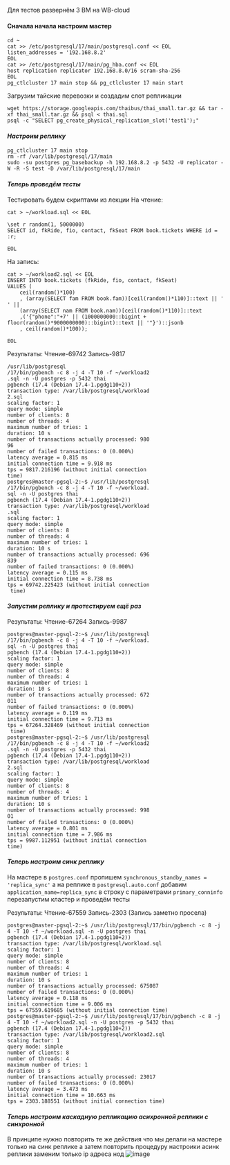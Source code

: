 Для тестов развернём 3 ВМ на WB-cloud

#### Сначала начала настроим мастер
```
cd ~
cat >> /etc/postgresql/17/main/postgresql.conf << EOL
listen_addresses = '192.168.8.2'
EOL
cat >> /etc/postgresql/17/main/pg_hba.conf << EOL
host replication replicator 192.168.8.0/16 scram-sha-256
EOL
pg_ctlcluster 17 main stop && pg_ctlcluster 17 main start
```
Загрузим тайские перевозки и создадим слот репликации
```
wget https://storage.googleapis.com/thaibus/thai_small.tar.gz && tar -xf thai_small.tar.gz && psql < thai.sql
psql -c "SELECT pg_create_physical_replication_slot('test1');"
```
#### *Настроим реплику*
```
pg_ctlcluster 17 main stop
rm -rf /var/lib/postgresql/17/main
sudo -su postgres pg_basebackup -h 192.168.8.2 -p 5432 -U replicator -W -R -S test -D /var/lib/postgresql/17/main
```

#### *Теперь проведём тесты*
Тестировать будем скриптами из лекции
На чтение:
```
cat > ~/workload.sql << EOL

\set r random(1, 5000000) 
SELECT id, fkRide, fio, contact, fkSeat FROM book.tickets WHERE id = :r;

EOL
```
На запись:
```
cat > ~/workload2.sql << EOL
INSERT INTO book.tickets (fkRide, fio, contact, fkSeat)
VALUES (
	ceil(random()*100)
	, (array(SELECT fam FROM book.fam))[ceil(random()*110)]::text || ' ' ||
    (array(SELECT nam FROM book.nam))[ceil(random()*110)]::text
    ,('{"phone":"+7' || (1000000000::bigint + floor(random()*9000000000)::bigint)::text || '"}')::jsonb
    , ceil(random()*100));

EOL
```

Результаты: Чтение-69742 Запись-9817 
```
/usr/lib/postgresql
/17/bin/pgbench -c 8 -j 4 -T 10 -f ~/workload2
.sql -n -U postgres -p 5432 thai
pgbench (17.4 (Debian 17.4-1.pgdg110+2))
transaction type: /var/lib/postgresql/workload
2.sql
scaling factor: 1
query mode: simple
number of clients: 8
number of threads: 4
maximum number of tries: 1
duration: 10 s
number of transactions actually processed: 980
96
number of failed transactions: 0 (0.000%)     
latency average = 0.815 ms
initial connection time = 9.918 ms
tps = 9817.216196 (without initial connection 
time)
postgres@master-pgsql-2:~$ /usr/lib/postgresql
/17/bin/pgbench -c 8 -j 4 -T 10 -f ~/workload.
sql -n -U postgres thai
pgbench (17.4 (Debian 17.4-1.pgdg110+2))
transaction type: /var/lib/postgresql/workload
.sql
scaling factor: 1
query mode: simple
number of clients: 8
number of threads: 4
maximum number of tries: 1
duration: 10 s
number of transactions actually processed: 696
839
number of failed transactions: 0 (0.000%)     
latency average = 0.115 ms
initial connection time = 8.738 ms
tps = 69742.225423 (without initial connection
 time)
```
#### *Запустим реплику и протестируем ещё раз* 
Результаты: Чтение-67264 Запись-9987 
```
postgres@master-pgsql-2:~$ /usr/lib/postgresql
/17/bin/pgbench -c 8 -j 4 -T 10 -f ~/workload.
sql -n -U postgres thai
pgbench (17.4 (Debian 17.4-1.pgdg110+2))
scaling factor: 1
query mode: simple
number of clients: 8
number of threads: 4
maximum number of tries: 1
duration: 10 s
number of transactions actually processed: 672
011
number of failed transactions: 0 (0.000%)     
latency average = 0.119 ms
initial connection time = 9.713 ms
tps = 67264.328469 (without initial connection
 time)
postgres@master-pgsql-2:~$ /usr/lib/postgresql
/17/bin/pgbench -c 8 -j 4 -T 10 -f ~/workload2
.sql -n -U postgres -p 5432 thai
pgbench (17.4 (Debian 17.4-1.pgdg110+2))      
transaction type: /var/lib/postgresql/workload
2.sql
scaling factor: 1
query mode: simple
number of clients: 8
number of threads: 4
maximum number of tries: 1
duration: 10 s
number of transactions actually processed: 998
01
number of failed transactions: 0 (0.000%)     
latency average = 0.801 ms
initial connection time = 7.986 ms
tps = 9987.112951 (without initial connection 
time)
```
#### *Теперь настроим синк реплику*
На мастере в `postgres.conf` пропишем `synchronous_standby_names = 'replica_sync'`
а на реплике в `postgresql.auto.conf` добавим `application_name=replica_sync` в строку с параметрами `primary_conninfo`
перезапустим кластер и проведём тесты

Результаты: Чтение-67559 Запись-2303 (Запись заметно просела)
```
postgres@master-pgsql-2:~$ /usr/lib/postgresql/17/bin/pgbench -c 8 -j 4 -T 10 -f ~/workload.sql -n -U postgres thai
pgbench (17.4 (Debian 17.4-1.pgdg110+2))
transaction type: /var/lib/postgresql/workload.sql
scaling factor: 1
query mode: simple
number of clients: 8
number of threads: 4
maximum number of tries: 1
duration: 10 s
number of transactions actually processed: 675087
number of failed transactions: 0 (0.000%)
latency average = 0.118 ms
initial connection time = 9.006 ms
tps = 67559.619685 (without initial connection time)
postgres@master-pgsql-2:~$ /usr/lib/postgresql/17/bin/pgbench -c 8 -j 4 -T 10 -f ~/workload2.sql -n -U postgres -p 5432 thai
pgbench (17.4 (Debian 17.4-1.pgdg110+2))
transaction type: /var/lib/postgresql/workload2.sql
scaling factor: 1
query mode: simple
number of clients: 8
number of threads: 4
maximum number of tries: 1
duration: 10 s
number of transactions actually processed: 23017
number of failed transactions: 0 (0.000%)
latency average = 3.473 ms
initial connection time = 10.663 ms
tps = 2303.188551 (without initial connection time)
```
#### *Теперь настроим каскадную репликацию асихронной реплики с синхронной*
В принципе нужно повторить те же действия что мы делали на мастере только на синк реплике а затем повторить процедуру настроики асинк реплики заменим только ip адреса нод
![image](https://github.com/user-attachments/assets/61eb1bc7-2974-458b-b7f0-92b59a3fa43e)



